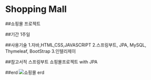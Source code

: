 # Shopping Mall

##쇼핑몰 프로젝트

##기간 1주일

##사용기술
1.자바,HTML,CSS,JAVASCRIPT
2.스프링부트, JPA, MySQL, Thymeleaf, BootStrap
3.인텔리제이

##참고서적
스프링부트 쇼핑몰프로젝트 with JPA

##erd
![쇼핑몰 erd](https://user-images.githubusercontent.com/96603612/208227946-d9ccbd24-2b8a-4e16-b764-1b47ac980d88.png)
